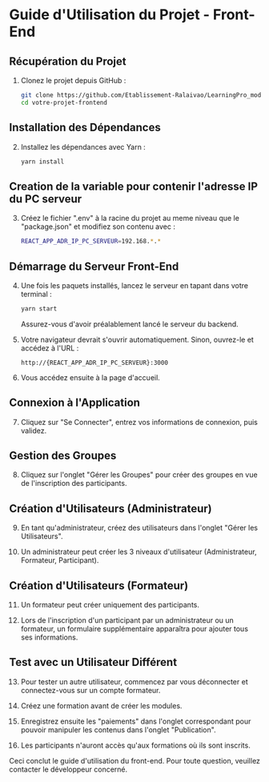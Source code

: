 # Guide d'Utilisation du Projet - Front-End

## Récupération du Projet

1. Clonez le projet depuis GitHub :
    ```bash
    git clone https://github.com/Etablissement-Ralaivao/LearningPro_mod1_frontend.git
    cd votre-projet-frontend
    ```

## Installation des Dépendances

2. Installez les dépendances avec Yarn :
    ```bash
    yarn install
    ```

## Creation de la variable pour contenir l'adresse IP du PC serveur

3. Créez le fichier ".env" à la racine du projet au meme niveau que le "package.json" et modifiez son contenu avec :
    ```bash
    REACT_APP_ADR_IP_PC_SERVEUR=192.168.*.* 
    ```

## Démarrage du Serveur Front-End

4. Une fois les paquets installés, lancez le serveur en tapant dans votre terminal :
    ```bash
    yarn start
    ```

   Assurez-vous d'avoir préalablement lancé le serveur du backend.

5. Votre navigateur devrait s'ouvrir automatiquement. Sinon, ouvrez-le et accédez à l'URL :
    ```
    http://{REACT_APP_ADR_IP_PC_SERVEUR}:3000
    ```

6. Vous accédez ensuite à la page d'accueil.


## Connexion à l'Application

7. Cliquez sur "Se Connecter", entrez vos informations de connexion, puis validez.


## Gestion des Groupes

8. Cliquez sur l'onglet "Gérer les Groupes" pour créer des groupes en vue de l'inscription des participants.


## Création d'Utilisateurs (Administrateur)

9. En tant qu'administrateur, créez des utilisateurs dans l'onglet "Gérer les Utilisateurs".

10. Un administrateur peut créer les 3 niveaux d'utilisateur (Administrateur, Formateur, Participant).


## Création d'Utilisateurs (Formateur)

11. Un formateur peut créer uniquement des participants.

12. Lors de l'inscription d'un participant par un administrateur ou un formateur, un formulaire supplémentaire apparaîtra pour ajouter tous ses informations.


## Test avec un Utilisateur Différent

13. Pour tester un autre utilisateur, commencez par vous déconnecter et connectez-vous sur un compte formateur.

14. Créez une formation avant de créer les modules.

15. Enregistrez ensuite les "paiements" dans l'onglet correspondant pour pouvoir manipuler les contenus dans l'onglet "Publication".

16. Les participants n'auront accès qu'aux formations où ils sont inscrits.


Ceci conclut le guide d'utilisation du front-end. Pour toute question, veuillez contacter le développeur concerné.
